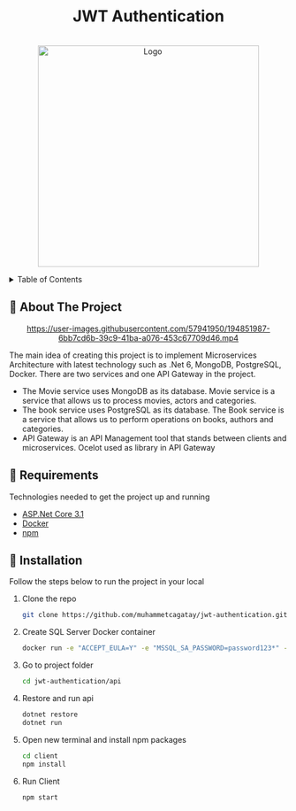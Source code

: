 
<div align="center">
 
  <h1> JWT Authentication </h1>
  
</div>


<!-- PROJECT LOGO -->
<br />
<div align="center">
  <a href="https://github.com/muhammetcagatay/VivaceAPI">
    <img src="http://jwt.io/img/logo-asset.svg" alt="Logo" width="400">
  </a>

  <p align="center">

  </p>
</div>



<!-- TABLE OF CONTENTS -->
<details>
  <summary>Table of Contents</summary>
  <ol>
    <li><a href="#beginner-about-the-project">About The Project</a></li>
    <li><a href="#hammer-built-with">Built With</a></li>
    <li><a href="#electric_plug-installation">Installation</a></li>
  </ol>
</details>



<!-- ABOUT THE PROJECT -->
## :beginner: About The Project

<div align="center">



https://user-images.githubusercontent.com/57941950/194851987-6bb7cd6b-39c9-41ba-a076-453c67709d46.mp4



</div>




The main idea of ​​creating this project is to implement Microservices Architecture with  latest technology such as .Net 6, MongoDB, PostgreSQL, Docker. There are two services and one API Gateway in the project.

* The Movie service uses MongoDB as its database. Movie service is a service that allows us to process movies, actors and categories.
* The book service uses PostgreSQL as its database. The Book service is a service that allows us to perform operations on books, authors and categories.
* API Gateway is an API Management tool that stands between clients and microservices. Ocelot used as library in API Gateway



## :hammer: Requirements

Technologies needed to get the project up and running

* [ASP.Net Core 3.1](https://dotnet.microsoft.com/en-us/download/dotnet/3.1)
* [Docker](https://www.docker.com)
* [npm](https://docs.npmjs.com/cli/v8/commands/npm-install)

## :electric_plug: Installation

Follow the steps below to run the project in your local

1. Clone the repo
   ```sh
   git clone https://github.com/muhammetcagatay/jwt-authentication.git
   ```

2. Create SQL Server Docker container
   ```sh
   docker run -e "ACCEPT_EULA=Y" -e "MSSQL_SA_PASSWORD=password123*" -p 1433:1433 -d mcr.microsoft.com/mssql/server:2019-latest
   ```

3. Go to project folder
   ```sh
   cd jwt-authentication/api
   ```
4. Restore and run api
   ```sh
   dotnet restore
   dotnet run
   ```
5. Open new terminal and install npm packages 
   ```sh
   cd client
   npm install
   ```
   
5. Run Client
   ```sh
   npm start
   ```

<!-- MARKDOWN LINKS & IMAGES -->
<!-- https://www.markdownguide.org/basic-syntax/#reference-style-links -->
[contributors-shield]: https://img.shields.io/github/contributors/othneildrew/Best-README-Template.svg?style=for-the-badge
[contributors-url]: https://github.com/othneildrew/Best-README-Template/graphs/contributors
[forks-shield]: https://img.shields.io/github/forks/othneildrew/Best-README-Template.svg?style=for-the-badge
[forks-url]: https://github.com/othneildrew/Best-README-Template/network/members
[stars-shield]: https://img.shields.io/github/stars/othneildrew/Best-README-Template.svg?style=for-the-badge
[stars-url]: https://github.com/othneildrew/Best-README-Template/stargazers
[issues-shield]: https://img.shields.io/github/issues/othneildrew/Best-README-Template.svg?style=for-the-badge
[issues-url]: https://github.com/othneildrew/Best-README-Template/issues
[license-shield]: https://img.shields.io/github/license/othneildrew/Best-README-Template.svg?style=for-the-badge
[license-url]: https://github.com/othneildrew/Best-README-Template/blob/master/LICENSE.txt
[linkedin-shield]: https://img.shields.io/badge/-LinkedIn-black.svg?style=for-the-badge&logo=linkedin&colorB=555
[linkedin-url]: https://linkedin.com/in/othneildrew
[product-screenshot]: images/screenshot.png

